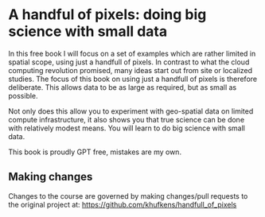 # A handful of pixels: doing big science with small data

In this free book I will focus on a set of examples which are rather limited in spatial scope, using just a handfull of pixels. In contrast to what the cloud computing revolution promised, many ideas start out from site or localized studies. The focus of this book on using just a handfull of pixels is therefore deliberate. This allows data to be as large as required, but as small as possible.

Not only does this allow you to experiment with geo-spatial data on limited compute infrastructure, it also shows you that true science can be done with relatively modest means. You will learn to do big science with small data.

This book is proudly GPT free, mistakes are my own.

## Making changes

Changes to the course are governed by making changes/pull requests to the original project at:
https://github.com/khufkens/handfull_of_pixels
